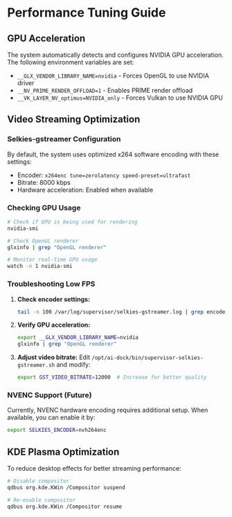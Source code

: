 # Performance Tuning Guide

## GPU Acceleration

The system automatically detects and configures NVIDIA GPU acceleration. The following environment variables are set:

- `__GLX_VENDOR_LIBRARY_NAME=nvidia` - Forces OpenGL to use NVIDIA driver
- `__NV_PRIME_RENDER_OFFLOAD=1` - Enables PRIME render offload
- `__VK_LAYER_NV_optimus=NVIDIA_only` - Forces Vulkan to use NVIDIA GPU

## Video Streaming Optimization

### Selkies-gstreamer Configuration

By default, the system uses optimized x264 software encoding with these settings:

- Encoder: `x264enc tune=zerolatency speed-preset=ultrafast`
- Bitrate: 8000 kbps
- Hardware acceleration: Enabled when available

### Checking GPU Usage

```bash
# Check if GPU is being used for rendering
nvidia-smi

# Check OpenGL renderer
glxinfo | grep "OpenGL renderer"

# Monitor real-time GPU usage
watch -n 1 nvidia-smi
```

### Troubleshooting Low FPS

1. **Check encoder settings:**
   ```bash
   tail -n 100 /var/log/supervisor/selkies-gstreamer.log | grep encoder
   ```

2. **Verify GPU acceleration:**
   ```bash
   export __GLX_VENDOR_LIBRARY_NAME=nvidia
   glxinfo | grep "OpenGL renderer"
   ```

3. **Adjust video bitrate:**
   Edit `/opt/ai-dock/bin/supervisor-selkies-gstreamer.sh` and modify:
   ```bash
   export GST_VIDEO_BITRATE=12000  # Increase for better quality
   ```

### NVENC Support (Future)

Currently, NVENC hardware encoding requires additional setup. When available, you can enable it by:

```bash
export SELKIES_ENCODER=nvh264enc
```

## KDE Plasma Optimization

To reduce desktop effects for better streaming performance:

```bash
# Disable compositor
qdbus org.kde.KWin /Compositor suspend

# Re-enable compositor
qdbus org.kde.KWin /Compositor resume
```